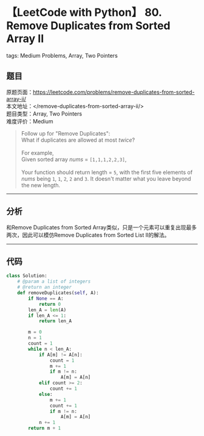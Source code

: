# 【LeetCode with Python】 80. Remove Duplicates from Sorted Array II
tags: Medium Problems, Array, Two Pointers

## 题目
原题页面：<https://leetcode.com/problems/remove-duplicates-from-sorted-array-ii/><br/>
本文地址：<<leetcode-with-python-domain>/remove-duplicates-from-sorted-array-ii/><br/>
题目类型：Array, Two Pointers<br/>
难度评价：Medium<br/>

> Follow up for "Remove Duplicates":<br/>
> What if duplicates are allowed at most *twice*?<br/>
><br/>
> For example,<br/>
> Given sorted array *nums* = `[1,1,1,2,2,3]`,<br/>
><br/>
> Your function should return length = `5`, with the first five elements of *nums* being `1`, `1`, `2`, `2` and `3`. It doesn't matter what you leave beyond the new length.<br/>

<!-- more -->

---
## 分析
和Remove Duplicates from Sorted Array类似，只是一个元素可以重复出现最多两次，因此可以模仿Remove Duplicates from Sorted List II的解法。<br/>

---
## 代码
``` python
class Solution:
    # @param a list of integers
    # @return an integer
    def removeDuplicates(self, A):
        if None == A:
            return 0
        len_A = len(A)
        if len_A <= 1:
            return len_A

        m = 0
        n = 1
        count = 1
        while n < len_A:
            if A[m] != A[n]:
                count = 1
                m += 1
                if m != n:
                    A[m] = A[n]
            elif count >= 2:
                count += 1
            else:
                m += 1
                count += 1
                if m != n:
                    A[m] = A[n]
            n += 1
        return m + 1
```
